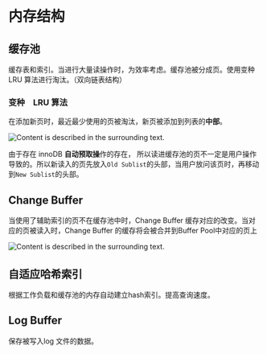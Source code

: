 # 内存结构

##  缓存池

缓存表和索引。当进行大量读操作时，为效率考虑。缓存池被分成页。使用变种LRU 算法进行淘汰。（双向链表结构）

### 变种　LRU  算法

在添加新页时，最近最少使用的页被淘汰，新页被添加到列表的**中部**。

![Content is described in the surrounding text.](https://dev.mysql.com/doc/refman/8.0/en/images/innodb-buffer-pool-list.png)

由于存在 innoDB **自动预取操**作的存在， 所以读进缓存池的页不一定是用户操作导致的。所以新读入的页先放入`Old Sublist`的头部，当用户放问该页时，再移动到`New Sublist`的头部。

## Change Buffer

当使用了辅助索引的页不在缓存池中时，Change Buffer 缓存对应的改变。当对应的页被读入时，Change Buffer 的缓存将会被合并到Buffer Pool中对应的页上

![Content is described in the surrounding text.](https://dev.mysql.com/doc/refman/8.0/en/images/innodb-change-buffer.png)



## 自适应哈希索引

根据工作负载和缓存池的内存自动建立hash索引。提高查询速度。

## Log Buffer

保存被写入log 文件的数据。